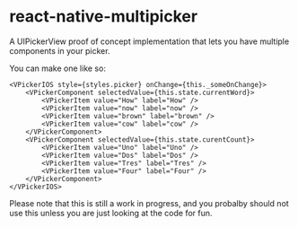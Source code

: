 # react-native-multipicker

A UIPickerView proof of concept implementation that lets you have multiple components in your picker.

You can make one like so:

    <VPickerIOS style={styles.picker} onChange={this._someOnChange}>
        <VPickerComponent selectedValue={this.state.currentWord}>
            <VPickerItem value="How" label="How" />
            <VPickerItem value="now" label="now" />
            <VPickerItem value="brown" label="brown" />
            <VPickerItem value="cow" label="cow" />
        </VPickerComponent>
        <VPickerComponent selectedValue={this.state.curentCount}>
            <VPickerItem value="Uno" label="Uno" />
            <VPickerItem value="Dos" label="Dos" />
            <VPickerItem value="Tres" label="Tres" />
            <VPickerItem value="Four" label="Four" />
        </VPickerComponent>
    </VPickerIOS>

Please note that this is still a work in progress, and you probalby should not use this unless you are just looking at the code for fun.
